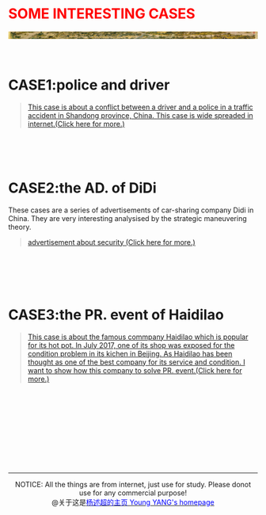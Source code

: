       
# <font color="#ff0000">SOME INTERESTING CASES</font>
<img src="image/清明上河图.jpg">
  <br/><br/> <br/>   
 
# CASE1:police and driver   
> [This case is about a conflict between a driver and a police in a traffic accident in Shandong province, China. This case is wide spreaded in internet.(Click here for more.)](http://v.youku.com/v_show/id_XMjg5MzQ3NTQ2OA==.html?spm=a2h0k.8191407.0.0&from=s1.8-1-1.2)
            
<br/><br/><br/>
                  
# CASE2:the AD. of DiDi   
These cases are a series of advertisements of car-sharing company Didi in China. They are very interesting analysised by the strategic maneuvering theory.
> [advertisement about security (Click here for more.)](https://v.qq.com/x/page/v05052qkpmu.html)
    
<br/><br/><br/><br/>

# CASE3:the PR. event of Haidilao   
> <a href="case3">This case is about the famous commpany Haidilao which is popular for its hot pot. In July 2017, one of its shop was exposed for the condition problem in its kichen in Beijing. As Haidilao has been thought as one of the best company for its service and condition. I want to show how this company to solve PR. event.(Click here for more.)</a>

    
<br/><br/><br/><br/><br/><br/><br/><br/>  

      
 <content><hr color="ff0000"></content>
     
<center>NOTICE: All the things are from internet, just use for study. Please donot use for any commercial purpose!</center>  
<center>@关于这是<a href="http://yangshuchao.com"><font color="0000ff">杨述超的主页 Young YANG's homepage</font></a></center> 

<center><script type="text/javascript">var cnzz_protocol = (("https:" == document.location.protocol) ? " https://" : " http://");document.write(unescape("%3Cspan id='cnzz_stat_icon_1271680563'%3E%3C/span%3E%3Cscript src='" + cnzz_protocol + "s22.cnzz.com/z_stat.php%3Fid%3D1271680563%26show%3Dpic' type='text/javascript'%3E%3C/script%3E"));</script></center>


